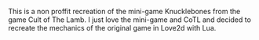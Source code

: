 This is a non proffit recreation of the mini-game Knucklebones from the game Cult of The Lamb. 
I just love the mini-game and CoTL and decided to recreate the mechanics of the original game in Love2d with Lua.
